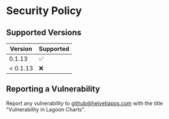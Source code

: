 # Security Policy

## Supported Versions

| Version | Supported          |
| ------- | ------------------ |
| 0.1.13   | :white_check_mark: |
| < 0.1.13   | :x: |

## Reporting a Vulnerability

Report any vulnerability to github@helvetiapps.com with the title "Vulnerability in Lagoon Charts".
